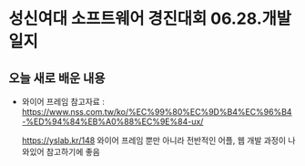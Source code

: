 # 성신여대 소프트웨어 경진대회 06.28.개발일지


## 오늘 새로 배운 내용 
  - 와이어 프레임 
    참고자료 : https://www.nss.com.tw/ko/%EC%99%80%EC%9D%B4%EC%96%B4-%ED%94%84%EB%A0%88%EC%9E%84-ux/

    https://yslab.kr/148 와이어 프레임 뿐만 아니라 전반적인 어플, 웹 개발 과정이 나와있어 참고하기에 좋음
    
    
             

